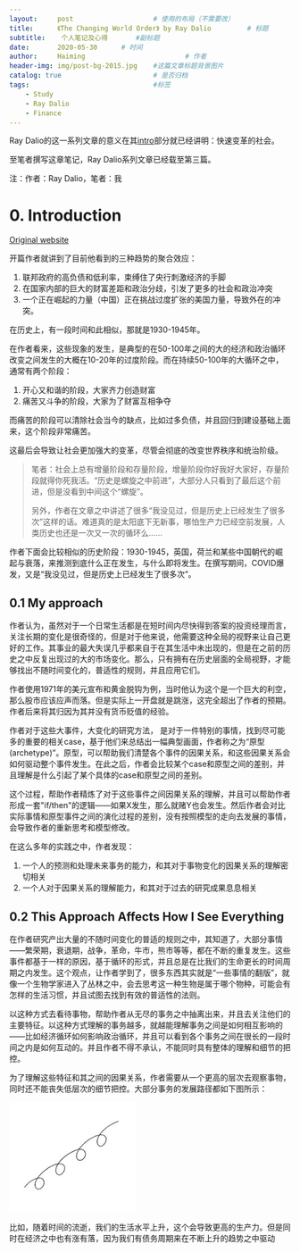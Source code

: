 ```yaml
---
layout:     post   				    # 使用的布局（不需要改）
title:      《The Changing World Order》 by Ray Dalio  		# 标题 
subtitle:    个人笔记及心得       #副标题
date:       2020-05-30		# 时间
author:     Haiming 						# 作者
header-img: img/post-bg-2015.jpg 	#这篇文章标题背景图片
catalog: true 						# 是否归档
tags:								#标签
    - Study
    - Ray Dalio
    - Finance
---
```


Ray Dalio的这一系列文章的意义在其[intro](linkedin.com/pulse/changing-world-order-ray-dalio-1f/)部分就已经讲明：快速变革的社会。

至笔者撰写这章笔记，Ray Dalio系列文章已经载至第三篇。

注：作者：Ray Dalio，笔者：我

# 0. Introduction

[Original website](https://www.linkedin.com/pulse/changing-world-order-ray-dalio-1f/)

开篇作者就讲到了目前他看到的三种趋势的聚合效应：

1. 联邦政府的高负债和低利率，束缚住了央行刺激经济的手脚
2. 在国家内部的巨大的财富差距和政治分歧，引发了更多的社会和政治冲突
3. 一个正在崛起的力量（中国）正在挑战过度扩张的美国力量，导致外在的冲突。

在历史上，有一段时间和此相似，那就是1930-1945年。

在作者看来，这些现象的发生，是典型的在50-100年之间的大的经济和政治循环改变之间发生的大概在10-20年的过度阶段。而在持续50-100年的大循环之中，通常有两个阶段：

1. 开心又和谐的阶段，大家齐力创造财富
2. 痛苦又斗争的阶段，大家为了财富互相争夺

而痛苦的阶段可以清除社会当今的缺点，比如过多负债，并且回归到建设基础上面来，这个阶段非常痛苦。

这最后会导致让社会更加强大的变革，尽管会彻底的改变世界秩序和统治阶级。

> 笔者：社会上总有增量阶段和存量阶段，增量阶段你好我好大家好，存量阶段就得你死我活。“历史是螺旋之中前进”，大部分人只看到了最后这个前进，但是没看到中间这个“螺旋”。
>
> 另外，作者在文章之中讲述了很多“我没见过，但是历史上已经发生了很多次”这样的话。难道真的是太阳底下无新事，哪怕生产力已经空前发展，人类历史也还是一次又一次的循环么……

作者下面会比较相似的历史阶段：1930-1945，英国，荷兰和某些中国朝代的崛起与衰落，来推测到底什么正在发生，与什么即将发生。在撰写期间，COVID爆发，又是“我没见过，但是历史上已经发生了很多次”。

## 0.1 My approach

作者认为，虽然对于一个日常生活都是在短时间内尽快得到答案的投资经理而言，关注长期的变化是很奇怪的，但是对于他来说，他需要这种全局的视野来让自己更好的工作。其事业的最大失误几乎都来自于在其生活中未出现的，但是在之前的历史之中反复出现过的大的市场变化。那么，只有拥有在历史层面的全局视野，才能够找出不随时间变化的，普适性的规则，并且应用它们。

作者使用1971年的美元宣布和黄金脱钩为例，当时他认为这个是一个巨大的利空，那么股市应该应声而落。但是实际上一开盘就是跳涨，这完全超出了作者的预期。作者后来将其归因为其并没有货币贬值的经验。

作者对于这些大事件，大变化的研究方法， 是对于一件特别的事情，找到尽可能多的重要的相关case，基于他们来总结出一幅典型画面，作者称之为“原型(archetype)”。原型，可以帮助我们清楚各个事件的因果关系，和这些因果关系会如何驱动整个事件发生。在此之后，作者会比较某个case和原型之间的差别，并且理解是什么引起了某个具体的case和原型之间的差别。

这个过程，帮助作者精炼了对于这些事件之间因果关系的理解，并且可以帮助作者形成一套"if/then"的逻辑——如果X发生，那么就赌Y也会发生。然后作者会对比实际事情和原型事件之间的演化过程的差别，没有按照模型的走向去发展的事情，会导致作者的重新思考和模型修改。

在这么多年的实践之中，作者发现：

1. 一个人的预测和处理未来事务的能力，和其对于事物变化的因果关系的理解密切相关
2. 一个人对于因果关系的理解能力，和其对于过去的研究成果息息相关

## 0.2 This Approach Affects How I See Everything

在作者研究产出大量的不随时间变化的普适的规则之中，其知道了，大部分事情——繁荣期，衰退期，战争，革命，牛市，熊市等等，都在不断的重复发生。这些事件都基于一样的原因，基于循环的形式，并且总是在比我们的生命更长的时间周期之内发生。这个观点，让作者学到了，很多东西其实就是“一些事情的翻版”，就像一个生物学家进入了丛林之中，会去思考这一种生物是属于哪个物种，可能会有怎样的生活习惯，并且试图去找到有效的普适性的法则。

以这种方式去看待事物，帮助作者从无尽的事务之中抽离出来，并且去关注他们的主要特征。以这种方式理解的事务越多，就越能理解事务之间是如何相互影响的——比如经济循环如何影响政治循环，并且可以看到各个事务之间在很长的一段时间之内是如何互动的。并且作者不得不承认，不能同时具有整体的理解和细节的把控。

为了理解这些特征和其之间的因果关系，作者需要从一个更高的层次去观察事物，同时还不能丧失低层次的细节把控。大部分事务的发展路径都如下图所示：

![No alt text provided for this image](/img/2020-05-23-经济周期/0)

比如，随着时间的流逝，我们的生活水平上升，这个会导致更高的生产力。但是同时在经济之中也有涨有落，因为我们有债务周期来在不断上升的趋势之中驱动